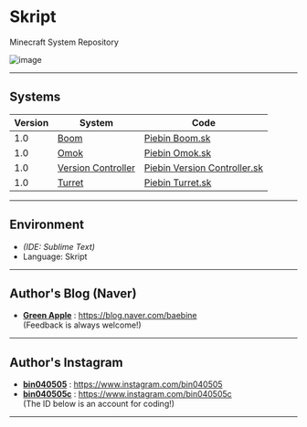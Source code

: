 # Skript
Minecraft System Repository

![image](https://user-images.githubusercontent.com/63220297/182378531-6e3aa888-9c4c-4c4a-969d-2126c945d791.png)

___

## Systems
| Version | System | Code |
| --- | --- | --- |
| 1.0 | [Boom](https://github.com/Baebin/Skript/releases/tag/Boom) | [Piebin Boom.sk](https://github.com/Baebin/Skript/blob/main/Boom/Piebin%20Boom.sk) |
| 1.0 | [Omok](https://github.com/Baebin/Skript/releases/tag/Omok) | [Piebin Omok.sk](https://github.com/Baebin/Skript/blob/main/Omok/Piebin%20Omok.sk) |
| 1.0 | [Version Controller](https://github.com/Baebin/Skript/releases/tag/VersionController) | [Piebin Version Controller.sk](https://github.com/Baebin/Skript/blob/main/Version%20Controller/Piebin%20Version%20Controller.sk) |
| 1.0 | [Turret](https://github.com/Baebin/Skript/releases/tag/Turret) | [Piebin Turret.sk](https://github.com/Baebin/Skript/blob/main/Version%20Controller/Piebin%20Turret.sk) |

___

## Environment
- *(IDE: Sublime Text)*
- Language: Skript

___

## Author's Blog (Naver)
* [**Green Apple**](https://blog.naver.com/baebine) : https://blog.naver.com/baebine
</br>(Feedback is always welcome!)

___

## Author's Instagram
* [**bin040505**](https://www.instagram.com/bin040505) : https://www.instagram.com/bin040505
* [**bin040505c**](https://www.instagram.com/bin040505c) : https://www.instagram.com/bin040505c
</br>(The ID below is an account for coding!)
___
